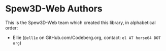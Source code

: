 # Spew3D-Web Authors

This is the Spew3D-Web team which created this library,
in alphabetical order:

- Ellie (`@ell1e` on GitHub.com/Codeberg.org, contact: `el AT horse64 DOT org`)

